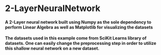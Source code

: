 # 2-LayerNeuralNetwork
#### A 2-Layer neural network built using Numpy as the sole dependency to perform Linear Algebra as well as Matplotlib for visualizing the datasets

#### The datasets used in this example come from SciKit Learns library of datasets. One can easily change the preprocessing step in order to utilize this shallow neural network on a new dataset.
